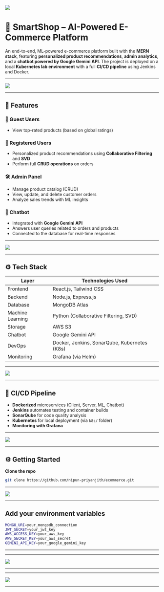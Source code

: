 <img src="https://github.com/nipun-priyanjith/ecommerce/blob/main/images/Picture4.jpg">



# 🛒 SmartShop – AI-Powered E-Commerce Platform

An end-to-end, ML-powered e-commerce platform built with the **MERN stack**, featuring **personalized product recommendations**, **admin analytics**, and a **chatbot powered by Google Gemini API**. The project is deployed on a local **Kubernetes lab environment** with a full **CI/CD pipeline** using Jenkins and Docker.

---
<img src="https://github.com/nipun-priyanjith/ecommerce/blob/main/images/Screenshot%202025-04-09%20194227.png">

---

## 🚀 Features

### 👥 Guest Users
- View top-rated products (based on global ratings)

### 🔐 Registered Users
- Personalized product recommendations using **Collaborative Filtering** and **SVD**
- Perform full **CRUD operations** on orders

### 🛠️ Admin Panel
- Manage product catalog (CRUD)
- View, update, and delete customer orders
- Analyze sales trends with ML insights

### 🤖 Chatbot
- Integrated with **Google Gemini API**
- Answers user queries related to orders and products
- Connected to the database for real-time responses

---
<img src="https://github.com/nipun-priyanjith/ecommerce/blob/main/images/g.png">

---

## ⚙️ Tech Stack

| Layer        | Technologies Used                                |
|--------------|--------------------------------------------------|
| Frontend     | React.js, Tailwind CSS                           |
| Backend      | Node.js, Express.js                              |
| Database     | MongoDB Atlas                                    |
| Machine Learning | Python (Collaborative Filtering, SVD)        |
| Storage      | AWS S3                                           |
| Chatbot      | Google Gemini API                                |
| DevOps       | Docker, Jenkins, SonarQube, Kubernetes (K8s)     |
| Monitoring   | Grafana (via Helm)                               |

---

<img src="https://github.com/nipun-priyanjith/ecommerce/blob/main/images/Screenshot%202025-04-09%20191036.png">

---

## 🔁 CI/CD Pipeline

- **Dockerized** microservices (Client, Server, ML, Chatbot)
- **Jenkins** automates testing and container builds
- **SonarQube** for code quality analysis
- **Kubernetes** for local deployment (via `k8s/` folder)
- **Monitoring with Grafana**

---

<img src="https://github.com/nipun-priyanjith/ecommerce/blob/main/images/Screenshot%202025-04-09%20085131.png">

---





## ⚙️ Getting Started

 **Clone the repo**
   ```bash
   git clone https://github.com/nipun-priyanjith/ecommerce.git

   ```

---
<img src="https://github.com/nipun-priyanjith/ecommerce/blob/main/images/a6.png">

---



##  Add your environment variables
   ```bash
MONGO_URI=your_mongodb_connection
JWT_SECRET=your_jwt_key
AWS_ACCESS_KEY=your_aws_key
AWS_SECRET_KEY=your_aws_secret
GEMINI_API_KEY=your_google_gemini_key
  ```

---


---
<img src="https://github.com/nipun-priyanjith/ecommerce/blob/main/images/Picture9.jpg">

---


---
<img src="https://github.com/nipun-priyanjith/ecommerce/blob/main/images/Screenshot%202025-04-05%20183644.png">

---
